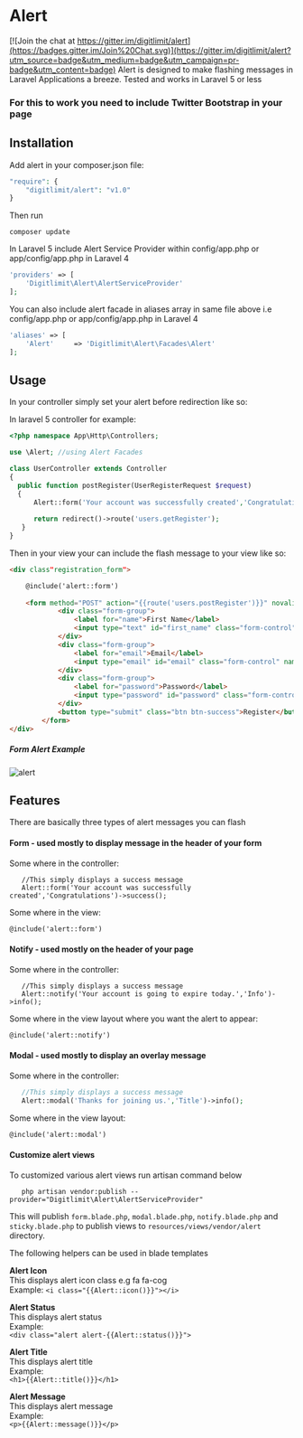 # Alert

[![Join the chat at https://gitter.im/digitlimit/alert](https://badges.gitter.im/Join%20Chat.svg)](https://gitter.im/digitlimit/alert?utm_source=badge&utm_medium=badge&utm_campaign=pr-badge&utm_content=badge)
Alert is designed to make flashing messages in Laravel Applications a breeze. 
Tested and works in Laravel 5 or less

### For this to work you need to include Twitter Bootstrap in your page

## Installation

Add alert in your composer.json file:

```php
"require": {
    "digitlimit/alert": "v1.0"
}
```

Then run 
```command
composer update
```

In Laravel 5 include Alert Service Provider within config/app.php or  app/config/app.php in Laravel 4

```php
'providers' => [
    'Digitlimit\Alert\AlertServiceProvider'
];
```

You can also include alert facade in aliases array in same file above i.e config/app.php or  app/config/app.php in Laravel 4

```php
'aliases' => [
    'Alert'     => 'Digitlimit\Alert\Facades\Alert'
];
```

## Usage

In your controller simply set your alert before redirection like so:

In laravel 5 controller for example:

```php
<?php namespace App\Http\Controllers;

use \Alert; //using Alert Facades

class UserController extends Controller
{
  public function postRegister(UserRegisterRequest $request)
  {
      Alert::form('Your account was successfully created','Congratulations')->success()->closable()->showIcon();
        
      return redirect()->route('users.getRegister');
   }
}
```

Then in your view your can include the flash message to your view like so:

```html
<div class"registration_form">

    @include('alert::form')
    
    <form method="POST" action="{{route('users.postRegister')}}" novalidate>
            <div class="form-group">
                <label for="name">First Name</label>
                <input type="text" id="first_name" class="form-control" name="first_name" placeholder="First Name">
            </div>
            <div class="form-group">
                <label for="email">Email</label>
                <input type="email" id="email" class="form-control" name="email" placeholder="Email Address">
            </div>
            <div class="form-group">
                <label for="password">Password</label>
                <input type="password" id="password" class="form-control" name="password">
            </div>
            <button type="submit" class="btn btn-success">Register</button>
        </form>
</div>
```   
##### Form Alert Example
![alert](https://user-images.githubusercontent.com/2041419/53573721-5fba5880-3b6e-11e9-9fb4-b13f245e7b90.JPG)


## Features
There are basically three types of alert messages you can flash

#### Form - used mostly to display message in the header of your form
  
Some where in the controller: 
```pph
   //This simply displays a success message
   Alert::form('Your account was successfully created','Congratulations')->success();
```
Some where in the view:
```html
@include('alert::form')
```

#### Notify - used mostly on the header of your page

Some where in the controller: 
```pph
   //This simply displays a success message
   Alert::notify('Your account is going to expire today.','Info')->info();
```
Some where in the view layout where you want the alert to appear:
```html
@include('alert::notify')
```

#### Modal - used mostly to display an overlay message

Some where in the controller: 
```php
   //This simply displays a success message
   Alert::modal('Thanks for joining us.','Title')->info();
```
Some where in the view layout:
```html
@include('alert::modal')
```

#### Customize alert views
To customized various alert views run artisan command below
```
   php artisan vendor:publish --provider="Digitlimit\Alert\AlertServiceProvider"
```

This will publish `form.blade.php`, `modal.blade.php`, `notify.blade.php` and `sticky.blade.php` 
to publish views to `resources/views/vendor/alert` directory. 

The following helpers can be used in blade templates

**Alert Icon**  
This displays alert icon class e.g fa fa-cog  
Example:
`<i class="{{Alert::icon()}}"></i>`

**Alert Status**  
This displays alert status  
Example:  
`<div class="alert alert-{{Alert::status()}}">`  

**Alert Title**  
This displays alert title  
Example:  
`<h1>{{Alert::title()}}</h1>`  

**Alert Message**  
This displays alert message  
Example:  
`<p>{{Alert::message()}}</p>`  


